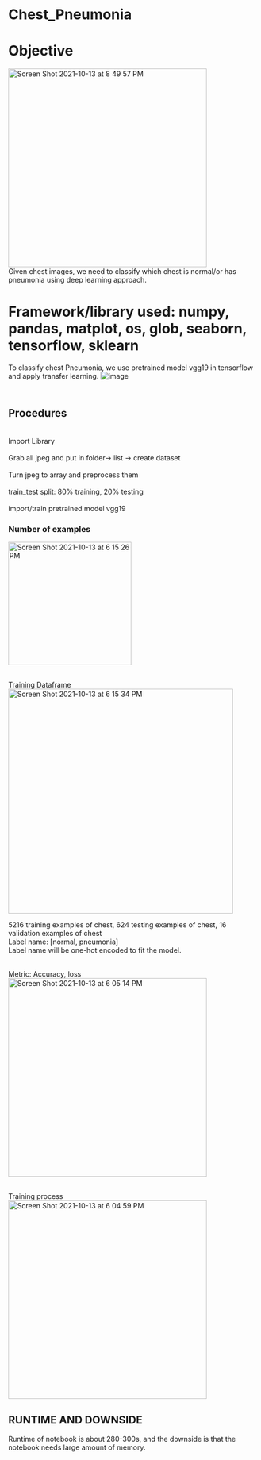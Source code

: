 # Chest_Pneumonia

<h1> Objective </h1>
<img width="400" alt="Screen Shot 2021-10-13 at 8 49 57 PM" src="https://user-images.githubusercontent.com/84426364/137232248-292a5bb3-8d78-4a90-ae77-3cc171b512ad.png">
<br> Given chest images, we need to classify which chest is normal/or has pneumonia using deep learning approach. </br>

<h1> Framework/library used: numpy, pandas, matplot, os, glob, seaborn, tensorflow, sklearn </h1>

To classify chest Pneumonia, we use pretrained model vgg19 in tensorflow and apply transfer learning.
![image](https://user-images.githubusercontent.com/84426364/137032322-d5eef10f-de10-4068-8cc1-16fc4fc37806.png)

<h2> <br> Procedures </br> </h2>
<br> Import Library </br>
<br> Grab all jpeg and put in folder-> list -> create dataset </br>
<br> Turn jpeg to array and preprocess them </br>
<br> train_test split: 80% training, 20% testing </br>
<br> import/train pretrained model vgg19 </br>

<h3> Number of examples </h3><img width="248" alt="Screen Shot 2021-10-13 at 6 15 26 PM" src="https://user-images.githubusercontent.com/84426364/137231918-38146404-9a98-40ca-8ff6-64940c617e0c.png">


<br> Training Dataframe </br><img width="453" alt="Screen Shot 2021-10-13 at 6 15 34 PM" src="https://user-images.githubusercontent.com/84426364/137231693-b55b0b10-724c-4c31-996e-3bcb2fde39ed.png">




5216 training examples of chest, 624 testing examples of chest, 16 validation examples of chest
<br> Label name: [normal, pneumonia] </br> Label name will be one-hot encoded to fit the model.
  


<br> Metric: Accuracy, loss </br><img width="400" alt="Screen Shot 2021-10-13 at 6 05 14 PM" src="https://user-images.githubusercontent.com/84426364/137231757-4eb7f93e-3a63-4f2c-8d97-b3b27e6e7fe8.png">

<br> Training process </br> <img width="400" alt="Screen Shot 2021-10-13 at 6 04 59 PM" src="https://user-images.githubusercontent.com/84426364/137231865-f7b04b53-9b6c-46ee-af76-65fe443e2351.png">

<h2> RUNTIME AND DOWNSIDE </h2>
Runtime of notebook is about 280-300s, and the downside is that the notebook needs large amount of memory.










